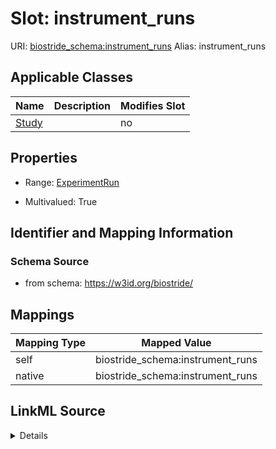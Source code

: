 

# Slot: instrument_runs 



URI: [biostride_schema:instrument_runs](https://w3id.org/biostride/schema/instrument_runs)
Alias: instrument_runs

<!-- no inheritance hierarchy -->





## Applicable Classes

| Name | Description | Modifies Slot |
| --- | --- | --- |
| [Study](Study.md) |  |  no  |






## Properties

* Range: [ExperimentRun](ExperimentRun.md)

* Multivalued: True




## Identifier and Mapping Information






### Schema Source


* from schema: https://w3id.org/biostride/




## Mappings

| Mapping Type | Mapped Value |
| ---  | ---  |
| self | biostride_schema:instrument_runs |
| native | biostride_schema:instrument_runs |




## LinkML Source

<details>
```yaml
name: instrument_runs
from_schema: https://w3id.org/biostride/
rank: 1000
alias: instrument_runs
owner: Study
domain_of:
- Study
range: ExperimentRun
multivalued: true
inlined: true
inlined_as_list: true

```
</details>